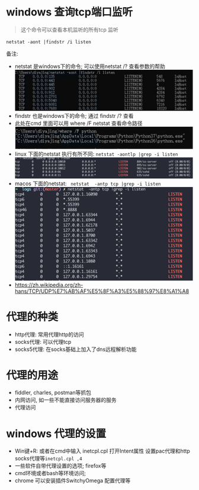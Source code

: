 # windows 查询tcp端口监听

> 这个命令可以查看本机监听的所有tcp 监听

`netstat -aont |findstr /i listen`

备注:
 * netstat 是windows下的命令; 可以使用netstat /? 查看参数的帮助
 ![WX20200925-111420@2x.png](assets/WX20200925-111420@2x.png)
 * findstr 也是windows下的命令; 通过 findstr /? 查看
 * 此处在cmd 里面可以用 where /F netstat 查看命令路径
 ![WX20200925-111703@2x.png](assets/WX20200925-111703@2x.png)
 * linux 下面的netstat 执行有所不同: `netstat -aontlp |grep -i listen`
![](assets/WX20200925-114902@2x.png)
 * macos 下面的netstat: ` netstat  -antp tcp |grep -i listen`
 ![](assets/WX20200925-115412@2x.png)
 * https://zh.wikipedia.org/zh-hans/TCP/UDP%E7%AB%AF%E5%8F%A3%E5%88%97%E8%A1%A8
 
# 代理的种类
 - http代理: 常用代理http的访问
 - socks代理: 可以代理tcp
 - socks5代理: 在socks基础上加入了dns远程解析功能

# 代理的用途
 - fiddler, charles, postman等抓包
 - 内网访问, 如一些不能直接访问服务器的服务
 - 代理访问

# windows 代理的设置
 - Win键+R: 或者在cmd中输入 inetcpl.cpl 打开Intent属性 设置pac代理和http socks代理等`inetcpl.cpl ,4
`
 - 一些软件自带代理设置的选项; firefox等
 - cmd环境或者bash等环境访问;
 - chrome 可以安装插件SwitchyOmega 配置代理等
